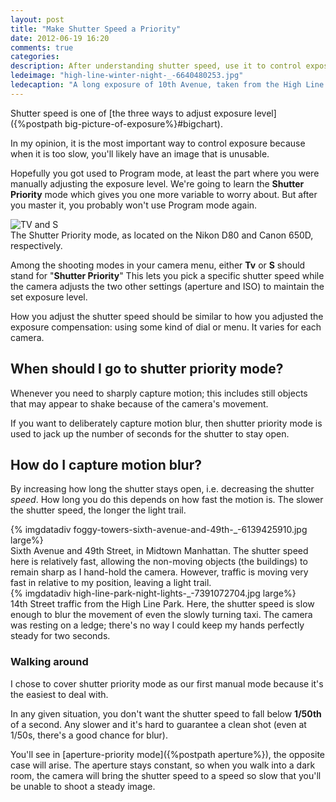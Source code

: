 ```yaml
---
layout: post
title: "Make Shutter Speed a Priority"
date: 2012-06-19 16:20
comments: true
categories: 
description: After understanding shutter speed, use it to control exposure.
ledeimage: "high-line-winter-night-_-6640480253.jpg" 
ledecaption: "A long exposure of 10th Avenue, taken from the High Line on a winter night. The shutter is open for 13 seconds, a length of time that the camera would likely never choose on its own."
---
```


Shutter speed is one of [the three ways to adjust exposure level]({%postpath big-picture-of-exposure%}#bigchart). 

In my opinion, it is the most important way to control exposure because when it is too slow, you'll likely have an image that is unusable.

<!--more-->

Hopefully you got used to Program mode, at least the part where you were manually adjusting the exposure level. We're going to learn the **Shutter Priority** mode which gives you one more variable to worry about. But after you master it, you probably won't use Program mode again.

<div class="imgwrap inset">
	<img src="{{site.graphics_dir}}/shutter-priority-circled.jpg" alt="TV and S">
	<div class="caption">The Shutter Priority mode, as located on the Nikon D80 and Canon 650D, respectively.</div>
</div>	

Among the shooting modes in your camera menu, either **Tv** or **S** should stand for "**Shutter Priority**" This lets you pick a specific shutter speed while the camera adjusts the two other settings (aperture and ISO) to maintain the set exposure level.

How you adjust the shutter speed should be similar to how you adjusted the exposure compensation: using some kind of dial or menu. It varies for each camera.


## When should I go to shutter priority mode?
Whenever you need to sharply capture motion; this includes still objects that may appear to shake because of the camera's movement.

If you want to deliberately capture motion blur, then shutter priority mode is used to jack up the number of seconds for the shutter to stay open.


## How do I capture motion blur?
By increasing how long the shutter stays open, i.e. decreasing the shutter <em>speed</em>. How long you do this depends on how fast the motion is. The slower the shutter speed, the longer the light trail.

<div class="wide imgwrap">
	{% imgdatadiv foggy-towers-sixth-avenue-and-49th-_-6139425910.jpg large%}
	<div class="caption">
		Sixth Avenue and 49th Street, in Midtown Manhattan. The shutter speed here is relatively fast, allowing the non-moving objects (the buildings) to remain sharp as I hand-hold the camera. However, traffic is moving very fast in relative to my position, leaving a light trail.
	</div>
</div>


<div class="wide imgwrap">
	{% imgdatadiv high-line-park-night-lights-_-7391072704.jpg large%}
	<div class="caption">
		14th Street traffic from the High Line Park. Here, the shutter speed is slow enough to blur the movement of even the slowly turning taxi. The camera was resting on a ledge; there's no way I could keep my hands perfectly steady for two seconds.
	</div>
</div>



### Walking around
I chose to cover shutter priority mode as our first manual mode because it's the easiest to deal with. 

In any given situation, you don't want the shutter speed to fall below **1/50th** of a second. Any slower and it's hard to guarantee a clean shot (even at 1/50s, there's a good chance for blur).

You'll see in  [aperture-priority mode]({%postpath aperture%}), the opposite case will arise. The aperture stays constant, so when you walk into a dark room, the camera will bring the shutter speed to a speed so slow that you'll be unable to shoot a steady image.







